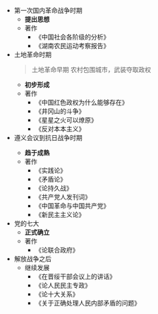 - 第一次国内革命战争时期
	- **提出思想**
	- 著作
		- 《中国社会各阶级的分析》
		- 《湖南农民运动考察报告》
- 土地革命时期
  > 土地革命早期
  > 农村包围城市，武装夺取政权
	- **初步形成**
	- 著作
		- 《中国红色政权为什么能够存在》
		- 《井冈山的斗争》
		- 《星星之火可以燎原》
		- 《反对本本主义》
- 遵义会议到抗日战争时期
  >
	- **趋于成熟**
	- 著作
		- 《实践论》
		- 《矛盾论》
		- 《论持久战》
		- 《共产党人发刊词》
		- 《中国革命与中国共产党》
		- 《新民主主义论》
- 党的七大
	- **正式确立**
	- 著作
		- 《论联合政府》
- 解放战争之后
	- 继续发展
		- 《在晋绥干部会议上的讲话》
		- 《论人民民主专政》
		- 《论十大关系》
		- 《关于正确处理人民内部矛盾的问题》